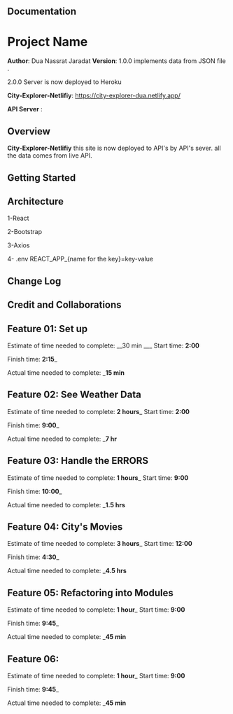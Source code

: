 
## Documentation 

# Project Name

**Author**: Dua Nassrat Jaradat
**Version**: 1.0.0 implements data from JSON file .

2.0.0 Server is now deployed to Heroku 

**City-Explorer-Netlifiy**: https://city-explorer-dua.netlify.app/

**API Server** : 

## Overview
**City-Explorer-Netlifiy** this site is now deployed to API's by API's sever. 
all the data comes from live API.


## Getting Started

## Architecture

1-React

2-Bootstrap

3-Axios

4- .env 
REACT_APP_{name for the key}=key-value



## Change Log


## Credit and Collaborations

## Feature 01: Set up 

Estimate of time needed to complete: __30 min ___
Start time: __2:00__

Finish time: __2:15___

Actual time needed to complete: ___15 min__


## Feature 02: See Weather Data

Estimate of time needed to complete: __2 hours___
Start time: __2:00__

Finish time: __9:00___

Actual time needed to complete: ___7 hr__

## Feature 03: Handle the ERRORS 

Estimate of time needed to complete: __1 hours___
Start time: __9:00__

Finish time: __10:00___

Actual time needed to complete: ___1.5 hrs__

## Feature 04: City's Movies 

Estimate of time needed to complete: __3 hours___
Start time: __12:00__

Finish time: __4:30___

Actual time needed to complete: ___4.5 hrs__

## Feature 05: Refactoring into Modules

Estimate of time needed to complete: __1 hour___
Start time: __9:00__

Finish time: __9:45___

Actual time needed to complete: ___45 min__

## Feature 06: 

Estimate of time needed to complete: __1 hour___
Start time: __9:00__

Finish time: __9:45___

Actual time needed to complete: ___45 min__
